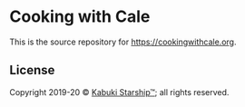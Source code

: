 # Cooking with Cale

This is the source repository for <https://cookingwithcale.org>.

## License

Copyright 2019-20 © [Kabuki Starship™](https://kabukistarship.com); all rights reserved.
